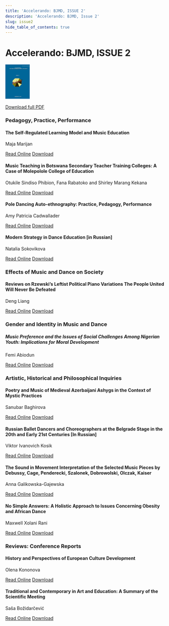 ```yaml
---
title: 'Accelerando: BJMD, ISSUE 2'
description: 'Accelerando: BJMD, Issue 2'
slug: issue2
hide_table_of_contents: true
---
```


# Accelerando: BJMD, ISSUE 2

<!-- truncate -->

![Accelerndo: BJMD, Issue 2](accelerandoBJMD2017.png)

[Download full PDF](https://accelerandobjmd.weebly.com/uploads/6/9/5/0/6950835/issue_2_pdf.pdf)

### Pedagogy, Practice, Performance

#### The Self-Regulated Learning Model and Music Education

Maja Marijan

[Read Online](/articles/issue2/the-self-regulated-learning-model-and-music-education) [Download](https://drive.google.com/file/d/0B-3gNmXhRJqfMGNxQWFrblZpcTQ/view?usp=sharing&resourcekey=0-ECgc82thMP2QXBmLlWpBsg)

#### Music Teaching in Botswana Secondary Teacher Training Colleges: A Case of Molepolole College of Education

Otukile Sindiso Phibion, Fana Rabatoko and Shirley Marang Kekana

[Read Online](/articles/issue2/music-teaching-in-botswana) [Download](https://drive.google.com/file/d/0B-3gNmXhRJqfUVpWZnJhVUk5WXc/view?usp=drive_link&resourcekey=0-CccB8-rlxM69XsTjuAOUDQ)

#### Pole Dancing Auto-ethnography: Practice, Pedagogy, Performance

Amy Patricia Cadwallader

[Read Online](/articles/issue2/pole-dancing-auto-ethnography) [Download](https://drive.google.com/file/d/0B-3gNmXhRJqfbmdSdWdMR0NfbWc/view?usp=sharing&resourcekey=0-jcvD-9piQLNlNbw7PpXldA)

#### Modern Strategy in Dance Education [in Russian]

Natalia Sokovikova

[Read Online](/articles/issue2/modern-strategy-in-dance-education) [Download](https://drive.google.com/file/d/0B-3gNmXhRJqfT3Q4UGg1cF9lNGc/view?usp=drive_link&resourcekey=0-RZ-fekhktOO0r_DtDfTVgA)

### Effects of Music and Dance on Society

#### Reviews on Rzewski’s Leftist Political Piano Variations ​The People United Will Never Be Defeated

Deng Liang

[Read Online](/articles/issue2/traditional-societies-of-african-lobi-peoples-and-environmental-issues) [Download](https://drive.google.com/file/d/0B-3gNmXhRJqfa0V6NE9lcW5Kak0/view?usp=sharing&resourcekey=0-5p7U4rc2DAT1EbfKsoBsjg)

### Gender and Identity in Music and Dance

##### Music Preference and the Issues of Social Challenges Among Nigerian Youth: Implications for Moral Development

Femi Abiodun

[Read Online](/articles/issue2/gender-issues-and-embodiment-of-national-identity) [Download](https://drive.google.com/file/d/0B-3gNmXhRJqfZzBVZXJsS2VoYnc/view?usp=sharing&resourcekey=0-TbBD8K7A1Ej2sqHRkiXsIg)

### Artistic, Historical and Philosophical Inquiries

#### Poetry and Music of Medieval Azerbaijani Ashygs in the Context of Mystic Practices

Sanubar Baghirova

[Read Online](/articles/issue2/baleti-za-decu-u-srpskom-narodnom-pozorištu) [Download](https://drive.google.com/file/d/0B-3gNmXhRJqfcWhQaFpSZk1yVXM/view?usp=drive_link&resourcekey=0-1tAIjRTUAeOLi9WvlMlQvA)

#### Russian Ballet Dancers and Choreographers at the Belgrade Stage in the 20th and Early 21st Centuries [In Russian]

Viktor Ivanovich Kosik

[Read Online](/articles/issue2/maga-magazinovic-the-main-concepts-of-modern-dance) [Download](https://drive.google.com/file/d/0B-3gNmXhRJqfQndYOVdtbmxuMkk/view?usp=drive_link&resourcekey=0-tnNLXvAimkc7mvqe5vg5Mw)

#### The Sound in Movement Interpretation of the Selected Music Pieces by Debussy, Cage, Penderecki, Szalonek, Dobrowolski, Olczak, Kaiser

Anna Galikowska-Gajewska

[Read Online](/articles/issue2/smiljana-mandukic-the-beginning-of-modern-dance) [Download](https://drive.google.com/file/d/0B-3gNmXhRJqfR0hIQW0zb2tMQVk/view?usp=drive_link&resourcekey=0-hsp2S4wsI7775Aveqoi4-g)

#### No Simple Answers: A Holistic Approach to Issues Concerning Obesity and African Dance

Maxwell Xolani Rani

[Read Online](/articles/issue2/ower-limb-flexibility-and-risk-of-injury-in-professional-dancers) [Download](https://drive.google.com/file/d/0B-3gNmXhRJqfeUZQVXFlbk4zVVU/view?usp=drive_link&resourcekey=0-wU8nQyI58j2bjAlrkss-lw)

### Reviews: Conference Reports

#### History and Perspectives of European Culture Development

Olena Kononova

[Read Online](/articles/issue2/ower-limb-flexibility-and-risk-of-injury-in-professional-dancers) [Download](https://drive.google.com/file/d/0B-3gNmXhRJqfZEJxOFA3STZQREk/view?usp=drive_link&resourcekey=0-6ZNTDSrXULhfhIg9KSRKZg)

#### Traditional and Contemporary in Art and Education: A Summary of the Scientific Meeting

Saša Božidarčević

[Read Online](/articles/issue2/ower-limb-flexibility-and-risk-of-injury-in-professional-dancers) [Download](https://drive.google.com/file/d/0B-3gNmXhRJqfUG9xS05vTlh6UzA/view?usp=drive_link&resourcekey=0-yaIeWrzJJ2U1mBaEcEym-Q)
